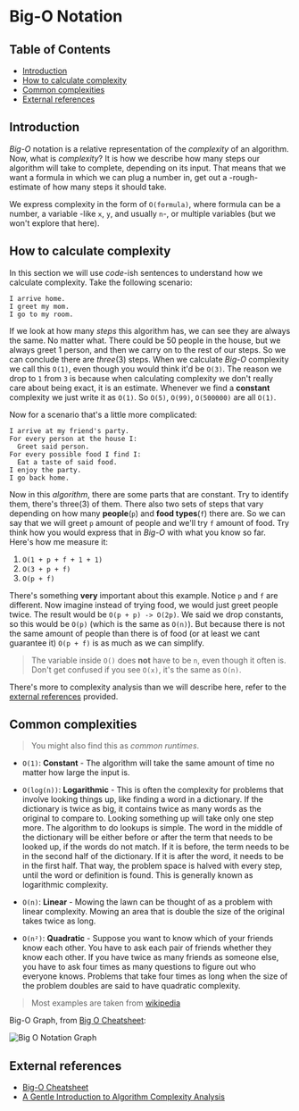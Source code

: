 # Big-O Notation

## Table of Contents

* [Introduction](#introduction)
* [How to calculate complexity](#how-to-calculate-complexity)
* [Common complexities](#common-complexities)
* [External references](#external-references)

## Introduction

_Big-O_ notation is a relative representation of the *complexity* of an
algorithm. Now, what is *complexity*? It is how we describe how many steps our
algorithm will take to complete, depending on its input. That means that we want
a formula in which we can plug a number in, get out a -rough- estimate of how
many steps it should take.

We express complexity in the form of `O(formula)`, where formula can be a
number, a variable -like `x`, `y`, and usually `n`-, or multiple variables (but
we won't explore that here).

## How to calculate complexity

In this section we will use _code_-ish sentences to understand how we calculate
complexity. Take the following scenario:

```
I arrive home.
I greet my mom.
I go to my room.
```

If we look at how many *steps* this algorithm has, we can see they are always
the same. No matter what. There could be 50 people in the house, but we always
greet 1 person, and then we carry on to the rest of our steps. So we can
conclude there are *three*(3) steps. When we calculate _Big-O_ complexity we
call this `O(1)`, even though you would think it'd be `O(3)`. The reason we drop
to `1` from `3` is because when calculating complexity we don't really care
about being exact, it is an estimate. Whenever we find a **constant** complexity
we just write it as `O(1)`. So `O(5)`, `O(99)`, `O(500000)` are all `O(1)`.

Now for a scenario that's a little more complicated:

```
I arrive at my friend's party.
For every person at the house I:
  Greet said person.
For every possible food I find I:
  Eat a taste of said food.
I enjoy the party.
I go back home.
```

Now in this _algorithm_, there are some parts that are constant. Try to identify
them, there's three(3) of them. There also two sets of steps that vary depending
on how many **people**(`p`) and **food types**(`f`) there are. So we can say
that we will greet `p` amount of people and we'll try `f` amount of food. Try
think how you would express that in _Big-O_ with what you know so far. Here's
how me measure it:

1. `O(1 + p + f + 1 + 1)`
1. `O(3 + p + f)`
1. `O(p + f)`

There's something **very** important about this example. Notice `p` and `f` are
different. Now imagine instead of trying food, we would just greet people twice.
The result would be `O(p + p) -> O(2p)`. We said we drop constants, so this
would be `O(p)` (which is the same as `O(n)`). But because there is not the same
amount of people than there is of food (or at least we cant guarantee it)
`O(p + f)` is as much as we can simplify.

> The variable inside `O()` does **not** have to be `n`, even though it often
> is. Don't get confused if you see `O(x)`, it's the same as `O(n)`.

There's more to complexity analysis than we will describe here, refer to the
[external references](#external-references) provided.

## Common complexities

> You might also find this as _common runtimes_.

* `O(1)`: **Constant** - The algorithm will take the same amount of time no
  matter how large the input is.

* `O(log(n))`: **Logarithmic** - This is often the complexity for problems that
  involve looking things up, like finding a word in a dictionary. If the
  dictionary is twice as big, it contains twice as many words as the original
  to compare to. Looking something up will take only one step more. The
  algorithm to do lookups is simple. The word in the middle of the dictionary
  will be either before or after the term that needs to be looked up, if the
  words do not match. If it is before, the term needs to be in the second half
  of the dictionary. If it is after the word, it needs to be in the first half.
  That way, the problem space is halved with every step, until the word or
  definition is found. This is generally known as logarithmic complexity.

* `O(n)`: **Linear** - Mowing the lawn can be thought of as a problem with
  linear complexity. Mowing an area that is double the size of the original
  takes twice as long.

* `O(n²)`: **Quadratic** - Suppose you want to know which of your friends know
  each other. You have to ask each pair of friends whether they
  know each other. If you have twice as many friends as someone else, you have
  to ask four times as many questions to figure out who everyone knows.
  Problems that take four times as long when the size of the problem doubles
  are said to have quadratic complexity.

> Most examples are taken from [wikipedia](https://goo.gl/C07tL8)

Big-O Graph, from [Big O Cheatsheet](http://bigocheatsheet.com/):

![Big O Notation Graph](https://github.com/ada-students/apprentice-handbook/blob/master/book/assets/bigo_graph.png?raw=true)

## External references

* [Big-O Cheatsheet](http://bigocheatsheet.com/)
* [A Gentle Introduction to Algorithm Complexity Analysis](http://discrete.gr/complexity/)
